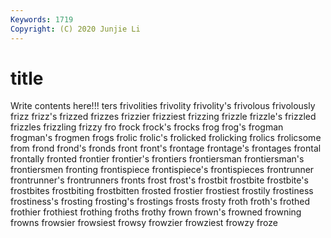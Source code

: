```yaml
---
Keywords: 1719
Copyright: (C) 2020 Junjie Li
---
```


# title

Write contents here!!!
ters 
frivolities 
frivolity 
frivolity's 
frivolous 
frivolously 
frizz 
frizz's 
frizzed 
frizzes
frizzier 
frizziest 
frizzing 
frizzle 
frizzle's 
frizzled 
frizzles 
frizzling 
frizzy 
fro
frock 
frock's 
frocks 
frog 
frog's 
frogman 
frogman's 
frogmen 
frogs 
frolic
frolic's 
frolicked 
frolicking 
frolics 
frolicsome 
from 
frond 
frond's 
fronds 
front
front's 
frontage 
frontage's 
frontages 
frontal 
frontally 
fronted 
frontier 
frontier's 
frontiers
frontiersman 
frontiersman's 
frontiersmen 
fronting 
frontispiece 
frontispiece's 
frontispieces 
frontrunner 
frontrunner's 
frontrunners
fronts 
frost 
frost's 
frostbit 
frostbite 
frostbite's 
frostbites 
frostbiting 
frostbitten 
frosted
frostier 
frostiest 
frostily 
frostiness 
frostiness's 
frosting 
frosting's 
frostings 
frosts 
frosty
froth 
froth's 
frothed 
frothier 
frothiest 
frothing 
froths 
frothy 
frown 
frown's
frowned 
frowning 
frowns 
frowsier 
frowsiest 
frowsy 
frowzier 
frowziest 
frowzy 
froze
